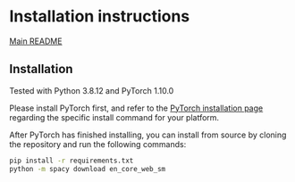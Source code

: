 # Installation instructions

[Main README](../README.md)

## Installation

Tested with Python 3.8.12 and PyTorch 1.10.0

Please install PyTorch first, and refer to the [PyTorch installation page](https://pytorch.org/get-started/locally/#start-locally) regarding the specific install command for your platform.

After PyTorch has finished installing, you can install from source by cloning the repository and run the following commands:

```bash
pip install -r requirements.txt
python -m spacy download en_core_web_sm
```
